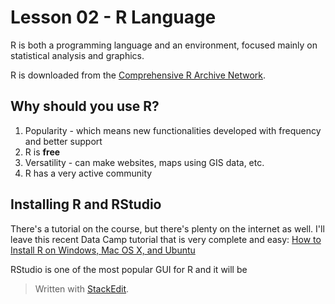 # Lesson 02 - R Language

R is both a programming language and an environment, focused mainly on statistical analysis and graphics.

R is downloaded from the [Comprehensive R Archive Network](https://cran.r-project.org/).

## Why should you use R?

1. Popularity - which means new functionalities developed with frequency and better support
2. R is **free**
3. Versatility - can make websites, maps using GIS data, etc.
4. R has a very active community

## Installing R and RStudio

There's a tutorial on the course, but there's plenty on the internet as well. I'll leave this recent Data Camp tutorial that is very complete and easy:
[How to Install R on Windows, Mac OS X, and Ubuntu](https://www.datacamp.com/community/tutorials/installing-R-windows-mac-ubuntu)

RStudio is one of the most popular GUI for R and it will be 


> Written with [StackEdit](https://stackedit.io/).
<!--stackedit_data:
eyJoaXN0b3J5IjpbMTI2ODE4OTkwNywzNTIxMjY2NDUsLTIxMj
MxNDA2MTYsLTY1MzA3MzAyOSwtOTM5MTE0ODc0XX0=
-->